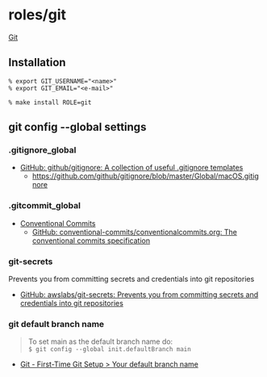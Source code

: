 # roles/git
[Git](https://git-scm.com/)



## Installation
```
% export GIT_USERNAME="<name>"
% export GIT_EMAIL="<e-mail>"

% make install ROLE=git
```



## git config --global settings


### .gitignore_global
- [GitHub: github/gitignore: A collection of useful .gitignore templates](https://github.com/github/gitignore)
  - https://github.com/github/gitignore/blob/master/Global/macOS.gitignore


### .gitcommit_global
- [Conventional Commits](https://www.conventionalcommits.org)
  - [GitHub: conventional-commits/conventionalcommits.org: The conventional commits specification](https://github.com/conventional-commits/conventionalcommits.org)


### git-secrets
Prevents you from committing secrets and credentials into git repositories

- [GitHub: awslabs/git-secrets: Prevents you from committing secrets and credentials into git repositories](https://github.com/awslabs/git-secrets)


### git default branch name
> To set main as the default branch name do:  
> `$ git config --global init.defaultBranch main`

- [Git - First-Time Git Setup > Your default branch name](https://git-scm.com/book/en/v2/Getting-Started-First-Time-Git-Setup)

